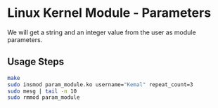 # Linux Kernel Module - Parameters

We will get a string and an integer value from the user as module parameters.

## Usage Steps
```bash
make
sudo insmod param_module.ko username="Kemal" repeat_count=3
sudo mesg | tail -n 10
sudo rmmod param_module
```